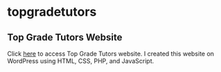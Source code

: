 # topgradetutors
## Top Grade Tutors Website
Click [here](https://topgradetutors.net/) to access Top Grade Tutors website. I created this website on WordPress using HTML, CSS, PHP, and JavaScript. 
